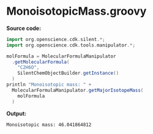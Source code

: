 # MonoisotopicMass.groovy
**Source code:**
```groovy
import org.openscience.cdk.silent.*;
import org.openscience.cdk.tools.manipulator.*;

molFormula = MolecularFormulaManipulator
  .getMolecularFormula(
    "C2H6O",
    SilentChemObjectBuilder.getInstance()
  )
println "Monoisotopic mass: " +
  MolecularFormulaManipulator.getMajorIsotopeMass(
    molFormula
  )
```
**Output:**
```plain
Monoisotopic mass: 46.041864812
```

